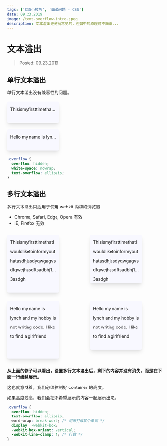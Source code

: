```yaml
---
tags: ['CSS小技巧', '面试问题 - CSS']
date: 09.23.2019
image: /text-overflow-intro.jpeg
description: 文本溢出还是挺常见的，但其中的原理可不简单...
---
```


# 文本溢出

> Posted: 09.23.2019

<Tag />

## 单行文本溢出

单行文本溢出没有兼容性的问题。

<p class='overflow'>
  ThisismyfirsttimethatIwouldliketoinformyouthat
</p>

<p class='overflow'>
  Hello my name is lynch and my hobby is not writing code
</p>

<style>
  .overflow {
    background: ghostwhite;
    padding: 10px;
    border-radius: 5px;
    width: 150px;
    height: 50px;
    line-height: 30px;
    overflow: hidden;
    white-space: nowrap;
    text-overflow: ellipsis;
    margin: 20px 0;
    box-shadow: 0 10px 15px -3px rgba(0, 0, 0, 0.1), 0 4px 6px -2px rgba(0, 0, 0, 0.05);
  }
</style>

```css
.overflow {
  overflow: hidden;
  white-space: nowrap;
  text-overflow: ellipsis;
}
```

## 多行文本溢出

多行文本溢出只适用于使用 webkit 内核的浏览器

- Chrome, Safari, Edge, Opera 有效
- IE, Firefox 无效

<p class='overflow-2'>
  ThisismyfirsttimethatIwouldliketoinformyouthatasdhjasdyqwgagvsdfqwejhasdftsadbhj123asdgh
</p>

<p class='overflow-2 shorter'>
  ThisismyfirsttimethatIwouldliketoinformyouthatasdhjasdyqwgagvsdfqwejhasdftsadbhj123asdgh
</p>

<div style="clear: both"></div>

<p class='overflow-2'>
  Hello my name is lynch and my hobby is not writing code. I like to find a girlfriend
</p>

<p class='overflow-2 shorter'>
  Hello my name is lynch and my hobby is not writing code. I like to find a girlfriend
</p>

<div style="clear: both"></div>

<span v-red>**从上面的例子可以看出，设置多行文本溢出后，剩下的内容并没有消失，而是在下面一行继续展示。**</span>

这也就意味着，我们必须控制好 container 的高度。

如果高度过高，我们会把不希望展示的内容一起展示出来。

<style>
  .overflow-2 {
    background: ghostwhite;
    padding: 10px;
    border-radius: 5px;
    width: 150px;
    height: 168px;
    line-height: 30px;
    box-shadow: 0 10px 15px -3px rgba(0, 0, 0, 0.1), 0 4px 6px -2px rgba(0, 0, 0, 0.05);
    overflow: hidden;
    text-overflow: ellipsis;
    word-wrap: break-word;
    display: -webkit-box;
    -webkit-box-orient: vertical;
    -webkit-line-clamp: 4;
    float: left;
    margin-right: 50px !important;
  }

  .shorter {
    height: 138px;
    float: left;
    margin-left: 50px;
  }

</style>

```css
.overflow {
  overflow: hidden;
  text-overflow: ellipsis;
  word-wrap: break-word; /* 用来打破某个单词 */
  display: -webkit-box;
  -webkit-box-orient: vertical;
  -webkit-line-clamp: 4; /* 行数 */
}
```

<Disqus />
